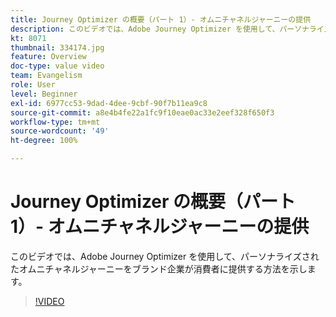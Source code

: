 ```yaml
---
title: Journey Optimizer の概要（パート 1）- オムニチャネルジャーニーの提供
description: このビデオでは、Adobe Journey Optimizer を使用して、パーソナライズされたオムニチャネルジャーニーをブランド企業が消費者に提供する方法を示します。
kt: 8071
thumbnail: 334174.jpg
feature: Overview
doc-type: value video
team: Evangelism
role: User
level: Beginner
exl-id: 6977cc53-9dad-4dee-9cbf-90f7b11ea9c8
source-git-commit: a8e4b4fe22a1fc9f10eae0ac33e2eef328f650f3
workflow-type: tm+mt
source-wordcount: '49'
ht-degree: 100%

---
```


# Journey Optimizer の概要（パート 1）- オムニチャネルジャーニーの提供

このビデオでは、Adobe Journey Optimizer を使用して、パーソナライズされたオムニチャネルジャーニーをブランド企業が消費者に提供する方法を示します。

>[!VIDEO](https://video.tv.adobe.com/v/334174?quality=12)
